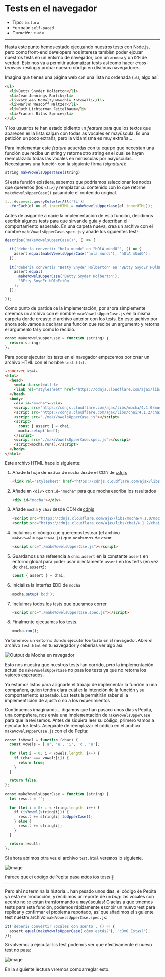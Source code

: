 # Tests en el navegador

* Tipo: `lectura`
* Formato: `self-paced`
* Duración: `15min`

***

Hasta este punto hemos estado ejecutando nuestros tests con Node.js, pero como
front-end developers nos interesa también poder ejcutar nuestros tests en un
entorno de navegador, con un `window` y un `DOM` de verdad. Esto nos va a
permitir automatizar tests así como hacer _cross-browser_ testing y probar
nuestro código en distintos navegadores.

Imagina que tienes una página web con una lista no ordenada (`ul`), algo así:

```html
<ul>
  <li>Betty Snyder Holberton</li>
  <li>Jean Jennings Bartik</li>
  <li>Kathleen McNulty Mauchly Antonelli</li>
  <li>Marlyn Wescoff Meltzer</li>
  <li>Ruth Lichterman Teitelbaum</li>
  <li>Frances Bilas Spence</li>
</ul>
```

Y los usuarios te han estado pidiento un _feature_ para que los textos que
aparecen en la lista salgan con todas las vocales en mayúscula. Es una petición
un poco extraña, pero la vida misma es muy extraña...

Para implementar este _feature_ acuerdas con tu equipo que necesitan una función
que reciba un string y retorne otro string en el cual se hayan reemplazado todas
las vocales en minúsculas por mayúsculas. Necesitamos una función con la
siguiente firma (_signature_):

```js
string makeVowelsUpperCase(string)
```

Si esta función existiera, sabemos que podríamos seleccionar los nodos que
queremos (los `<li>`) y remplazar su contenido con lo que retorne
`makeVowelsUpperCase()` pasándole el contenido original.

```js
[...document.querySelectorAll('li')]
  .forEach(el => el.innerHTML = makeVowelsUpperCase(el.innerHTML));
```

Antes de asiganrle a nadie la implementación de esta función, decidimos escribir
algunos tests para que sirvan de guía y describan el comportamiento esperado. En
una carpeta nueva, crea un archivo con el nombre `makeVowelsUpperCase.spec.js` y
añade los siguientes tests:

```js
describe('makeVowelsUpperCase()', () => {

  it('debería convertir "hola mundo" en "hOlA mUndO"', () => {
    assert.equal(makeVowelsUpperCase('hola mundo'), 'hOlA mUndO');
  });

  it('debería convertir "Betty Snyder Holberton" en "BEtty SnydEr HOlbErtOn"', () => {
    assert.equal(
      makeVowelsUpperCase('Betty Snyder Holberton'),
      'BEtty SnydEr HOlbErtOn'
    );
  });

});
```

Como punto de partida de la implementación, por ahora simplemente creemos un
archivo con el nombre `makeVowelsUpperCase.js` en la misma carpeta donde creaste
el archivo anterior con los tests. En este archivo por ahora solo vamos a
declarar una función que recibe un argumento y retorna el argumento tal y como
lo recibió.

```js
const makeVowelsUpperCase = function (string) {
  return string;
};
```

Para poder ejecutar los tests en el navegador empecemos por crear un archivo
HTML con el nombre `test.html`.

```html
<!DOCTYPE html>
<html>
  <head>
    <meta charset=utf-8>
    <link rel="stylesheet" href="https://cdnjs.cloudflare.com/ajax/libs/mocha/4.1.0/mocha.min.css" />
  </head>
  <body>
    <div id="mocha"></div>
    <script src="https://cdnjs.cloudflare.com/ajax/libs/mocha/4.1.0/mocha.min.js"></script>
    <script src="https://cdnjs.cloudflare.com/ajax/libs/chai/4.1.2/chai.min.js"></script>
    <script src="./makeVowelsUpperCase.js"></script>
    <script>
      const { assert } = chai;
      mocha.setup('bdd');
    </script>
    <script src="./makeVowelsUpperCase.spec.js"></script>
    <script>mocha.run();</script>
  </body>
</html>
```

Este archivo HTML hace lo siguiente:

1. Añade la hoja de estilos de `mocha` desde el CDN de [cdnjs](https://cdnjs.com/)
   ```html
   <link rel="stylesheet" href="https://cdnjs.cloudflare.com/ajax/libs/mocha/4.1.0/mocha.min.css" />
   ```
2. Añade un `<div>` con `id="mocha"` para que mocha escriba los resultados
   ```html
   <div id="mocha"></div>
   ```
3. Añade `mocha` y `chai` desde CDN de [cdnjs](https://cdnjs.com/)
   ```html
   <script src="https://cdnjs.cloudflare.com/ajax/libs/mocha/4.1.0/mocha.min.js"></script>
   <script src="https://cdnjs.cloudflare.com/ajax/libs/chai/4.1.2/chai.min.js"></script>
   ```
4. Incluímos el código que queremos testear (el archivo
   `makeVowelsUpperCase.js`) que acabamos de crear.
   ```html
   <script src="./makeVowelsUpperCase.js"></script>
   ```
5. Guardamos una referencia a `chai.assert` en la constante `assert` en entorno
   global para poder usar directamente `assert` en los tests (en vez de
   `chai.assert`);
   ```js
   const { assert } = chai;
   ```
6. Inicializa la interfaz BDD de `mocha`
   ```js
   mocha.setup('bdd');
   ```
7. Incluimos todos los tests que queramos correr
   ```html
   <script src="./makeVowelsUpperCase.spec.js"></script>
   ```
8. Finalmente ejecuamos los tests.
   ```js
   mocha.run();
   ```

Ya tenemos un entorno donde ejecutar los tests en el navegador. Abre el archivo
`test.html` en tu navegador y deberías ver algo así:

![Output de Mocha en navegador](https://user-images.githubusercontent.com/110297/34898926-a840563a-f7c3-11e7-8872-c3f3a1f5339d.png)

Esto nos muestra que nuestros tests han corrido, pero la implementación actual
de `makeVowelsUpperCase` no pasa los tests ya que no retorna los valores
esperados.

Ya estamos listos para asignarle el trabajo de implementar la función a una
compañera, quien tendrá clara cuál es la intención de la función y su
comportamiento esperado. Los tests le permitirán saber si la implementación de
ajusta o no a los requerimientos.

Continuemos imaginando... digamos que han pasado unos días y Pepita, una
compañera, nos envía una implementación de `makeVowelsUpperCase` para que la
revisemos. Antes de siquiera leer su código, primero vamos a ejecutar los tests.
Asegúrate de reemplazar el código en el archivo `makeVowelsUpperCase.js` con el
de Pepita:

```js
const isVowel = function (char) {
  const vowels = ['a', 'e', 'i', 'o', 'u'];

  for (let i = 0; i < vowels.length; i++) {
    if (char === vowels[i]) {
      return true;
    }
  }

  return false;
};

const makeVowelsUpperCase = function (string) {
  let result = '';

  for (let i = 0; i < string.length; i++) {
    if (isVowel(string[i])) {
      result += string[i].toUpperCase();
    } else {
      result += string[i];
    }
  }

  return result;
};
```

Si ahora abrimos otra vez el archivo `test.html` veremos lo siguiente.

![image](https://user-images.githubusercontent.com/110297/34899917-c8f6d402-f7c9-11e7-9e69-c00ed149d0e0.png)

Parece que el código de Pepita pasa todos los tests :tada:

***

Pero ahí no termina la historia... han pasado unos días, el código de Pepita ya
está en producción, y recibimos un reporte de un _bug_: las vocales con acento
no se están transformando a mayúsculas! Gracias a que tenemos tests para esta
función, podemos rápidamente escribir un nuevo test para replicar y confirmar
el problema reportado, así que añadimos el siguiente test nuestro archivo
`makeVowelsUpperCase.spec.js`:

```js
it('debería convertir vocales con acento', () => {
  assert.equal(makeVowelsUpperCase('cómo estás?'), 'cÓmO EstÁs?');
});
```

Si volvemos a ejecutar los test podemos ver que efectivamente el nuevo test no
pasa:

![image](https://user-images.githubusercontent.com/110297/34906409-37ba7ecc-f83b-11e7-9500-10b5d1b49842.png)

En la siguiente lectura veremos como arreglar esto.
